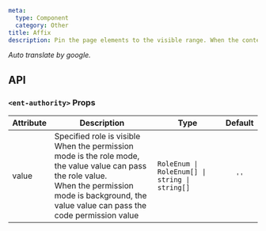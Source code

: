 ```yaml
meta:
  type: Component
  category: Other
title: Affix
description: Pin the page elements to the visible range. When the content area is relatively long and the page needs to be scrolled, the fixed pin can fix the content on the screen. Often used for side menus and button combinations.
```

*Auto translate by google.*


## API


### `<ent-authority>` Props

|Attribute|Description|Type|Default|
|---|---|---|:---:|
|value|Specified role is visible<br>When the permission mode is the role mode, the value value can pass the role value.<br>When the permission mode is background, the value value can pass the code permission value|`RoleEnum \| RoleEnum[] \| string \| string[]`|`''`|


